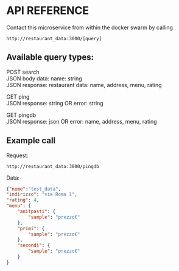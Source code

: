 # API REFERENCE

Contact this microservice from within the docker swarm by
calling

`
http://restaurant_data:3000/[query]
`

## Available query types:

POST search\
JSON body data: name: string\
JSON response: restaurant data: name, address, menu, rating

GET ping\
JSON response: string OR error: string

GET pingdb\
JSON response: json OR error: name, address, menu, rating


## Example call

Request:

`
http://restaurant_data:3000/pingdb
`

Data:

```json
{"nome":"test_data", 
"indirizzo": "via Roma 1",
"rating": 4,
"menu": {
    "anitpasti": {
        "sample": "prezzo€"
    },
    "primi": {
        "sample": "prezzo€"
    },
    "secondi": {
        "sample": "prezzo€"
    }
}
```
